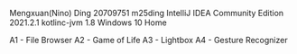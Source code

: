 Mengxuan(Nino) Ding
20709751 m25ding
IntelliJ IDEA Community Edition 2021.2.1
kotlinc-jvm 1.8
Windows 10 Home

A1 - File Browser
A2 - Game of Life
A3 - Lightbox
A4 - Gesture Recognizer
